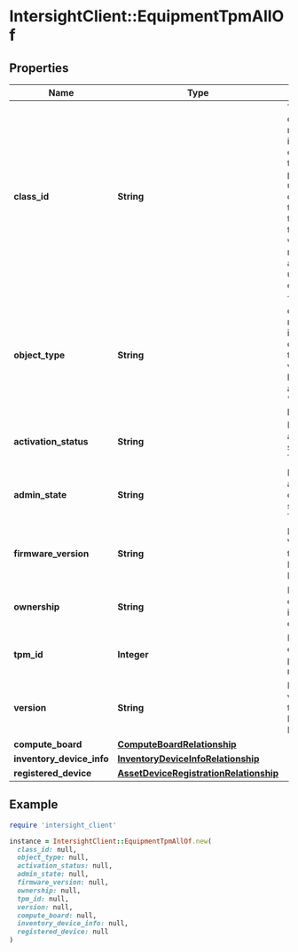 # IntersightClient::EquipmentTpmAllOf

## Properties

| Name | Type | Description | Notes |
| ---- | ---- | ----------- | ----- |
| **class_id** | **String** | The fully-qualified name of the instantiated, concrete type. This property is used as a discriminator to identify the type of the payload when marshaling and unmarshaling data. | [default to &#39;equipment.Tpm&#39;] |
| **object_type** | **String** | The fully-qualified name of the instantiated, concrete type. The value should be the same as the &#39;ClassId&#39; property. | [default to &#39;equipment.Tpm&#39;] |
| **activation_status** | **String** | Identifies the activation status of the TPM. | [optional][readonly] |
| **admin_state** | **String** | Identifies the admin configured state of the TPM. | [optional][readonly] |
| **firmware_version** | **String** | Firmware Version of the Trusted Platform Module. | [optional] |
| **ownership** | **String** | Identifies the ownership information of the TPM. | [optional][readonly] |
| **tpm_id** | **Integer** | Enter  the ID of the trusted platform module. | [optional][readonly] |
| **version** | **String** | Identifies the version of the Trusted Platform Module. | [optional][readonly] |
| **compute_board** | [**ComputeBoardRelationship**](ComputeBoardRelationship.md) |  | [optional] |
| **inventory_device_info** | [**InventoryDeviceInfoRelationship**](InventoryDeviceInfoRelationship.md) |  | [optional] |
| **registered_device** | [**AssetDeviceRegistrationRelationship**](AssetDeviceRegistrationRelationship.md) |  | [optional] |

## Example

```ruby
require 'intersight_client'

instance = IntersightClient::EquipmentTpmAllOf.new(
  class_id: null,
  object_type: null,
  activation_status: null,
  admin_state: null,
  firmware_version: null,
  ownership: null,
  tpm_id: null,
  version: null,
  compute_board: null,
  inventory_device_info: null,
  registered_device: null
)
```


